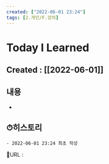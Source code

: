```yaml
---
created: ["2022-06-01 23:24"]
tags: [2.개인/F.강의]
---
```


# Today I Learned
## Created : [[2022-06-01]]
## 내용
-

## ⏱히스토리
	- 2022-06-01 23:24 최초 작성


📙URL :